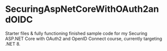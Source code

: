# SecuringAspNetCoreWithOAuth2andOIDC
Starter files &amp; fully functioning finished sample code for my Securing ASP.NET Core with OAuth2 and OpenID Connect course, currently targeting .NET 8.
